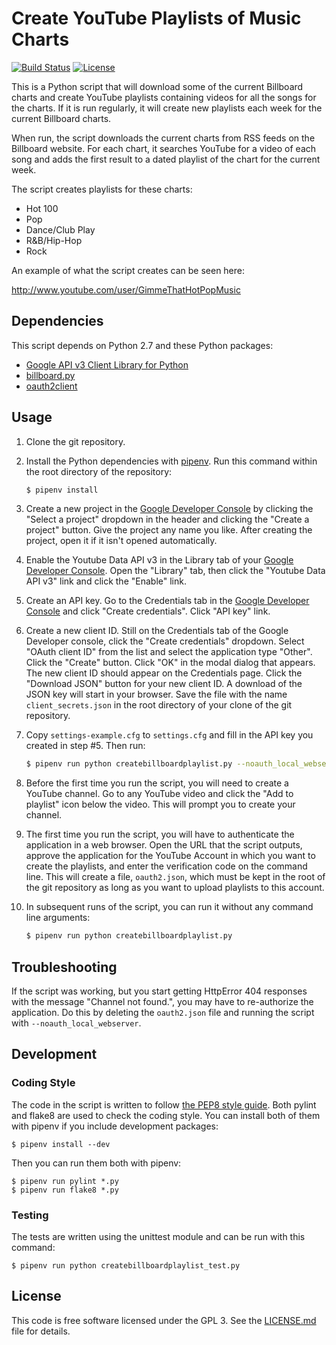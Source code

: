 Create YouTube Playlists of Music Charts
========================================

[![Build Status](https://travis-ci.org/aag/billboard_yt_playlist_creator.svg?branch=master)](https://travis-ci.org/aag/billboard_yt_playlist_creator) [![License](https://img.shields.io/badge/License-GPL3-blue.svg)](COPYING)

This is a Python script that will download some of the current Billboard charts
and create YouTube playlists containing videos for all the songs for the charts.
If it is run regularly, it will create new playlists each week for the
current Billboard charts.

When run, the script downloads the current charts from RSS feeds on the
Billboard website.  For each chart, it searches YouTube for a video of each
song and adds the first result to a dated playlist of the chart for the current
week.

The script creates playlists for these charts:

- Hot 100
- Pop
- Dance/Club Play
- R&B/Hip-Hop
- Rock

An example of what the script creates can be seen here:

http://www.youtube.com/user/GimmeThatHotPopMusic

Dependencies
------------
This script depends on Python 2.7 and these Python packages:
- [Google API v3 Client Library for Python](https://developers.google.com/api-client-library/python/)
- [billboard.py](https://github.com/guoguo12/billboard-charts)
- [oauth2client](https://github.com/googleapis/oauth2client)

Usage
-----
1. Clone the git repository.

2. Install the Python dependencies with [pipenv](https://docs.pipenv.org/).
    Run this command within the root directory of the repository:

    ```sh
    $ pipenv install
    ```

3. Create a new project in the
    [Google Developer Console](https://console.developers.google.com/)
    by clicking the "Select a project" dropdown in the header and clicking the
    "Create a project" button. Give the project any name you like. After
    creating the project, open it if it isn't opened automatically.

4. Enable the Youtube Data API v3 in the Library tab of your 
    [Google Developer Console](https://console.developers.google.com/). Open the
    "Library" tab, then click the "Youtube Data API v3" link and click the
    "Enable" link.

5. Create an API key. Go to the Credentials tab in the
    [Google Developer Console](https://console.developers.google.com/)
    and click "Create credentials". Click "API key" link.

6. Create a new client ID. Still on the Credentials tab of the Google Developer
    console, click the "Create credentials" dropdown. Select "OAuth client ID"
    from the list and select the application type "Other". Click the
    "Create" button. Click "OK" in the modal dialog that appears. The new
    client ID should appear on the Credentials page. Click the "Download JSON"
    button for your new client ID. A download of the JSON key will start in
    your browser. Save the file with the name `client_secrets.json` in the
    root directory of your clone of the git repository.

7. Copy `settings-example.cfg` to `settings.cfg` and fill in the API key you
    created in step #5. Then run:

    ```sh
    $ pipenv run python createbillboardplaylist.py --noauth_local_webserver
    ```

8. Before the first time you run the script, you will need to create a YouTube
    channel. Go to any YouTube video and click the "Add to playlist" icon 
    below the video. This will prompt you to create your channel.

9. The first time you run the script, you will have to authenticate the
    application in a web browser. Open the URL that the script outputs,
    approve the application for the YouTube Account in which you want to
    create the playlists, and enter the verification code on the command line.
    This will create a file, `oauth2.json`, which must be kept in the root
    of the git repository as long as you want to upload playlists to this
    account.

10. In subsequent runs of the script, you can run it without any command line
    arguments:

    ```sh
    $ pipenv run python createbillboardplaylist.py
    ```

Troubleshooting
---------------
If the script was working, but you start getting HttpError 404 responses with
the message "Channel not found.", you may have to re-authorize the application.
Do this by deleting the `oauth2.json` file and running the script
with `--noauth_local_webserver`.

Development
-----------

### Coding Style

The code in the script is written to follow
[the PEP8 style guide](https://www.python.org/dev/peps/pep-0008/).
Both pylint and flake8 are used to check the coding style. You can install
both of them with pipenv if you include development packages:

```
$ pipenv install --dev
```

Then you can run them both with pipenv:

```
$ pipenv run pylint *.py
$ pipenv run flake8 *.py
```

### Testing

The tests are written using the unittest module and can be run with this
command:

```
$ pipenv run python createbillboardplaylist_test.py
```

License
-------
This code is free software licensed under the GPL 3. See the
[LICENSE.md](LICENSE.md) file for details.
